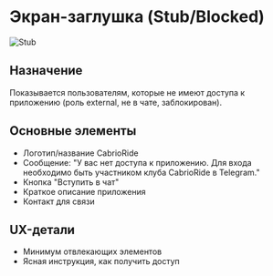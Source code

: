 # Экран-заглушка (Stub/Blocked)

![Stub](../../../ref/add_rev.png)

## Назначение
Показывается пользователям, которые не имеют доступа к приложению (роль external, не в чате, заблокирован).

## Основные элементы
- Логотип/название CabrioRide
- Сообщение: "У вас нет доступа к приложению. Для входа необходимо быть участником клуба CabrioRide в Telegram."
- Кнопка "Вступить в чат"
- Краткое описание приложения
- Контакт для связи

## UX-детали
- Минимум отвлекающих элементов
- Ясная инструкция, как получить доступ 
